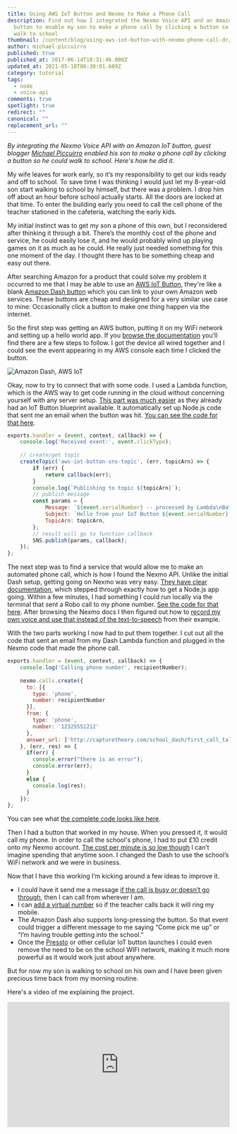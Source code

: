 ```yaml
---
title: Using AWS IoT Button and Nexmo to Make a Phone Call
description: Find out how I integrated the Nexmo Voice API and an Amazon IoT
  button to enable my son to make a phone call by clicking a button so he could
  walk to school
thumbnail: /content/blog/using-aws-iot-button-with-nexmo-phone-call-dr/making-a-voice-call-iot-button-nexmo.jpg
author: michael-piccuirro
published: true
published_at: 2017-06-14T18:31:46.000Z
updated_at: 2021-05-18T08:30:01.609Z
category: tutorial
tags:
  - node
  - voice-api
comments: true
spotlight: true
redirect: ""
canonical: ""
replacement_url: ""
---
```

*By integrating the Nexmo Voice API with an Amazon IoT button, guest blogger [Michael Piccuirro](http://mickeypickles.com/) enabled his son to make a phone call by clicking a button so he could walk to school. Here's how he did it.*

My wife leaves for work early, so it’s my responsibility to get our kids ready and off to school. To save time I was thinking I would just let my 8-year-old son start walking to school by himself, but there was a problem. I drop him off about an hour before school actually starts. All the doors are locked at that time. To enter the building early you need to call the cell phone of the teacher stationed in the cafeteria, watching the early kids.

My initial instinct was to get my son a phone of this own, but I reconsidered after thinking it through a bit. There’s the monthly cost of the phone and service, he could easily lose it, and he would probably wind up playing games on it as much as he could. He really just needed something for this one moment of the day. I thought there has to be something cheap and easy out there.

After searching Amazon for a product that could solve my problem it occurred to me that I may be able to use an [AWS IoT Button](https://www.amazon.com/All-New-AWS-IoT-Button-Generation/dp/B01KW6YCIM/ref=sr_1_1?ie=UTF8&qid=1496681627&sr=8-1&keywords=dash+iot), they're like a blank [Amazon Dash button](https://www.amazon.com/Dash-Buttons/b?ie=UTF8&node=10667898011) which you can link to your own Amazon web services. These buttons are cheap and designed for a very similar use case to mine: Occasionally click a button to make one thing happen via the internet.

So the first step was getting an AWS button, putting it on my WiFi network and setting up a hello world app. If you [browse the documentation](http://docs.aws.amazon.com/iot/latest/developerguide/what-is-aws-iot.html) you’ll find there are a few steps to follow. I got the device all wired together and I could see the event appearing in my AWS console each time I clicked the button.

![Amazon Dash, AWS IoT](/content/blog/using-aws-iot-button-and-nexmo-to-make-a-phone-call/amazon-dash-aws-iot-image.png)
 
Okay, now to try to connect that with some code. I used a Lambda function, which is the AWS way to get code running in the cloud without concerning yourself with any server setup. [This part was much easier](http://docs.aws.amazon.com/lambda/latest/dg/get-started-create-function.html) as they already had an IoT Button blueprint available. It automatically set up Node.js code that sent me an email when the button was hit. [You can see the code for that here](https://github.com/MickeyPickles/phone-call-dash/blob/master/lambda_example_index.js).
 
```javascript
exports.handler = (event, context, callback) => {
    console.log('Received event:', event.clickType);
 
    // create/get topic
    createTopic('aws-iot-button-sns-topic', (err, topicArn) => {
        if (err) {
            return callback(err);
        }
        console.log(`Publishing to topic ${topicArn}`);
        // publish message
        const params = {
            Message: `${event.serialNumber} -- processed by Lambda\nBattery voltage: ${event.batteryVoltage}`,
            Subject: `Hello from your IoT Button ${event.serialNumber}: ${event.clickType}`,
            TopicArn: topicArn,
        };
        // result will go to function callback
        SNS.publish(params, callback);
    });
};
```
 
<sign-up number></sign-up>

The next step was to find a service that would allow me to make an automated phone call, which is how I found the Nexmo API. Unlike the initial Dash setup, getting going on Nexmo was very easy. [They have clear documentation](https://docs.nexmo.com/voice/voice-api#getting-started)</a>, which stepped through exactly how to get a Node.js app going. Within a few minutes, I had something I could run locally via the terminal that sent a Robo call to my phone number. [See the code for that here](https://github.com/MickeyPickles/phone-call-dash/blob/master/test.js). After browsing the Nexmo docs I then figured out how to [record my own voice and use that instead of the text-to-speech](https://docs.nexmo.com/voice/voice-api/ncco-reference#stream) from their example.

With the two parts working I now had to put them together. I cut out all the code that sent an email from my Dash Lambda function and plugged in the Nexmo code that made the phone call.

```javascript
exports.handler = (event, context, callback) => {
    console.log('Calling phone number', recipientNumber);
 
    nexmo.calls.create({
      to: [{
        type: 'phone',
        number: recipientNumber
      }],
      from: {
        type: 'phone',
        number: '12325551212'
      },
      answer_url: ['http://capturetheory.com/school_dash/first_call_talk.json']
    }, (err, res) => {
      if(err) {
        console.error("there is an error");
        console.error(err);
      }
      else {
        console.log(res);
      }
    });
};
```

You can see what [the complete code looks like here](https://github.com/MickeyPickles/phone-call-dash).

Then I had a button that worked in my house. When you pressed it, it would call my phone. In order to call the school's phone, I had to put £10 credit onto my Nexmo account. [The cost per minute is so low though](https://www.nexmo.com/products/voice#Pricing) I can’t imagine spending that anytime soon. I changed the Dash to use the school’s WiFi network and we were in business.

Now that I have this working I’m kicking around a few ideas to improve it.

* I could have it send me a message [if the call is busy or doesn’t go through](https://docs.nexmo.com/voice/voice-api/handle-call-state), then I can call from wherever I am.
* I can [add a virtual number](https://docs.nexmo.com/voice/voice-api/inbound-calls)  so if the teacher calls back it will ring my mobile.
* The Amazon Dash also supports long-pressing the button. So that event could trigger a different message to me saying “Come pick me up” or “I’m having trouble getting into the school.”
* Once the [Pressto](https://press.to/) or other cellular IoT button launches I could even remove the need to be on the school WIFI network, making it much more powerful as it would work just about anywhere.

But for now my son is walking to school on his own and I have been given precious time back from my morning routine.

Here's a video of me explaining the project.

<style>.embed-container { position: relative; padding-bottom: 56.25%; height: 0; overflow: hidden; max-width: 100%; } .embed-container iframe, .embed-container object, .embed-container embed { position: absolute; top: 0; left: 0; width: 100%; height: 100%; }</style><div class='embed-container'><iframe src='https://www.youtube.com/embed/0TTt0vJ_31s' frameborder='0' allowfullscreen></iframe></div>